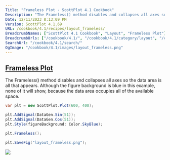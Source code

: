 ```yaml
---
Title: "Frameless Plot - ScottPlot 4.1 Cookbook"
Description: "The Frameless() method disables and collapses all axes so the data area is all that appears. Although the figure background is blue in this example, none of it will show, because the data area occupies all of the available space."
Date: 12/11/2023 8:13:09 PM
Version: ScottPlot 4.1.69
URL: /cookbook/4.1/recipes/layout_frameless/
BreadcrumbNames: ["ScottPlot 4.1 Cookbook", "Layout", "Frameless Plot"]
BreadcrumbUrls: ["/cookbook/4.1/", "/cookbook/4.1/category/layout", "/cookbook/4.1/recipes/layout_frameless/"]
SearchUrl: "/cookbook/4.1/search/"
OgImage: "/cookbook/4.1/images/layout_frameless.png"
---
```


<h2><a id='frameless-plot' href='/cookbook/4.1/recipes/layout_frameless/'>Frameless Plot</a></h2>

The Frameless() method disables and collapses all axes so the data area is all that appears. Although the figure background is blue in this example, none of it will show, because the data area occupies all of the available space.

```cs
var plt = new ScottPlot.Plot(600, 400);

plt.AddSignal(DataGen.Sin(51));
plt.AddSignal(DataGen.Cos(51));
plt.Style(figureBackground: Color.SkyBlue);

plt.Frameless();

plt.SaveFig("layout_frameless.png");
```

<img src='../../images/layout_frameless.png' class='d-block mx-auto my-5' />


